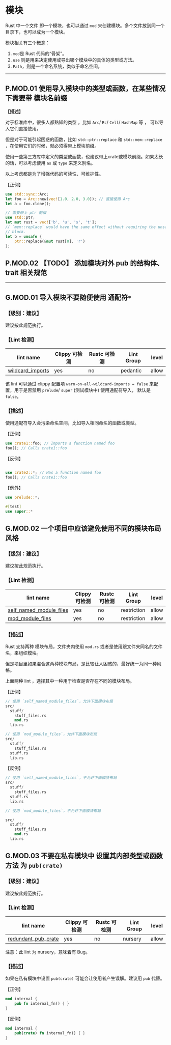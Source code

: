 # 模块

Rust 中一个文件 即一个模块，也可以通过  `mod` 来创建模块。多个文件放到同一个目录下，也可以成为一个模块。

模块相关有三个概念：

1. `mod`是 Rust 代码的“骨架”。
2. `use` 则是用来决定使用或导出哪个模块中的具体的类型或方法。
3. `Path`，则是一个命名系统，类似于命名空间。

---

## P.MOD.01   使用导入模块中的类型或函数，在某些情况下需要带 模块名前缀

**【描述】**

对于标准库中，很多人都熟知的类型 ，比如 `Arc`/ `Rc`/ `Cell`/ `HashMap` 等 ， 可以导入它们直接使用。

但是对于可能引起困惑的函数，比如 `std::ptr::replace` 和 `std::mem::replace` ，在使用它们的时候，就必须得带上模块前缀。

使用一些第三方库中定义的类型或函数，也建议带上crate或模块前缀。如果太长的话，可以考虑使用 `as`  或  `type` 来定义别名。

以上考虑都是为了增强代码的可读性、可维护性。

【正例】

```rust
use std::sync::Arc;
let foo = Arc::new(vec![1.0, 2.0, 3.0]); // 直接使用 Arc
let a = foo.clone();

// 需要带上 ptr 前缀
use std::ptr;
let mut rust = vec!['b', 'u', 's', 't'];
// `mem::replace` would have the same effect without requiring the unsafe
// block.
let b = unsafe {
    ptr::replace(&mut rust[0], 'r')
};
```



## P.MOD.02 【TODO】 添加模块对外 pub 的结构体、trait 相关规范



---

## G.MOD.01   导入模块不要随便使用 通配符`*` 

### 【级别：建议】

建议按此规范执行。

### 【Lint 检测】

| lint name                                                    | Clippy 可检测 | Rustc 可检测 | Lint Group | level |
| ------------------------------------------------------------ | ------------- | ------------ | ---------- | ----- |
| [wildcard_imports](https://rust-lang.github.io/rust-clippy/master/#wildcard_imports) | yes           | no           | pedantic   | allow |

该 lint 可以通过 clippy 配置项 `warn-on-all-wildcard-imports = false` 来配置，用于是否禁用 `prelude`/ `super` (测试模块中) 使用通配符导入， 默认是 `false`。

### 【描述】

使用通配符导入会污染命名空间，比如导入相同命名的函数或类型。

【正例】

```rust
use crate1::foo; // Imports a function named foo
foo(); // Calls crate1::foo
```

【反例】

```rust

use crate2::*; // Has a function named foo
foo(); // Calls crate1::foo
```

【例外】

```rust
use prelude::*;

#[test]
use super::*
```

## G.MOD.02    一个项目中应该避免使用不同的模块布局风格

### 【级别：建议】

建议按此规范执行。

### 【Lint 检测】

| lint name                                                    | Clippy 可检测 | Rustc 可检测 | Lint Group  | level |
| ------------------------------------------------------------ | ------------- | ------------ | ----------- | ----- |
| [self_named_module_files](https://rust-lang.github.io/rust-clippy/master/#self_named_module_files) | yes           | no           | restriction | allow |
| [mod_module_files](https://rust-lang.github.io/rust-clippy/master/#mod_module_files) | yes           | no           | restriction | allow |

### 【描述】

Rust 支持两种 模块布局，文件夹内使用 `mod.rs` 或者是使用跟文件夹同名的文件名，来组织模块。

但是项目里如果混合这两种模块布局，是比较让人困惑的，最好统一为同一种风格。

 上面两种  lint ，选择其中一种用于检查是否存在不同的模块布局。

【正例】

```rust
// 使用 `self_named_module_files`，允许下面模块布局
src/
  stuff/
    stuff_files.rs
    mod.rs
  lib.rs

// 使用 `mod_module_files`，允许下面模块布局
src/
  stuff/
    stuff_files.rs
  stuff.rs
  lib.rs
```

【反例】

```rust
// 使用 `self_named_module_files`，不允许下面模块布局
src/
  stuff/
    stuff_files.rs
  stuff.rs
  lib.rs

// 使用 `mod_module_files`，不允许下面模块布局

src/
  stuff/
    stuff_files.rs
    mod.rs
  lib.rs
```



## G.MOD.03    不要在私有模块中 设置其内部类型或函数方法 为 `pub(crate)`

### 【级别：建议】

建议按此规范执行。

### 【Lint 检测】

| lint name                                                    | Clippy 可检测 | Rustc 可检测 | Lint Group | level |
| ------------------------------------------------------------ | ------------- | ------------ | ---------- | ----- |
| [redundant_pub_crate](https://rust-lang.github.io/rust-clippy/master/#redundant_pub_crate) | yes           | no           | nursery    | allow |

注意：此 lint 为 nursery，意味着有 Bug。

### 【描述】

如果在私有模块中设置  `pub(crate)` 可能会让使用者产生误解。建议用 `pub` 代替。

【正例】

```rust
mod internal {
    pub fn internal_fn() { }
}
```

【反例】

```rust
mod internal {
    pub(crate) fn internal_fn() { }
}
```

